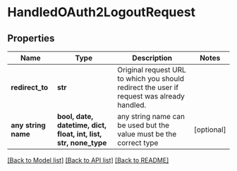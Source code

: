 # HandledOAuth2LogoutRequest


## Properties
Name | Type | Description | Notes
------------ | ------------- | ------------- | -------------
**redirect_to** | **str** | Original request URL to which you should redirect the user if request was already handled. | 
**any string name** | **bool, date, datetime, dict, float, int, list, str, none_type** | any string name can be used but the value must be the correct type | [optional]

[[Back to Model list]](../README.md#documentation-for-models) [[Back to API list]](../README.md#documentation-for-api-endpoints) [[Back to README]](../README.md)


